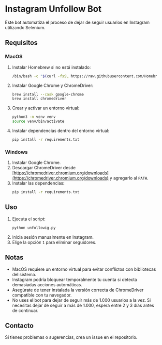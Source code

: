 # Instagram Unfollow Bot

Este bot automatiza el proceso de dejar de seguir usuarios en Instagram utilizando Selenium.

## Requisitos

### MacOS
1. Instalar Homebrew si no está instalado:
   ```sh
   /bin/bash -c "$(curl -fsSL https://raw.githubusercontent.com/Homebrew/install/HEAD/install.sh)"
   ```
2. Instalar Google Chrome y ChromeDriver:
   ```sh
   brew install --cask google-chrome
   brew install chromedriver
   ```
3. Crear y activar un entorno virtual:
   ```sh
   python3 -m venv venv
   source venv/bin/activate
   ```
4. Instalar dependencias dentro del entorno virtual:
   ```sh
   pip install -r requirements.txt
   ```

### Windows
1. Instalar Google Chrome.
2. Descargar ChromeDriver desde [https://chromedriver.chromium.org/downloads](https://chromedriver.chromium.org/downloads) y agregarlo al `PATH`.
3. Instalar las dependencias:
   ```sh
   pip install -r requirements.txt
   ```

## Uso

1. Ejecuta el script:
   ```sh
   python unfollowig.py
   ```
2. Inicia sesión manualmente en Instagram.
3. Elige la opción `1` para eliminar seguidores.

## Notas
- MacOS requiere un entorno virtual para evitar conflictos con bibliotecas del sistema.
- Instagram podría bloquear temporalmente tu cuenta si detecta demasiadas acciones automáticas.
- Asegúrate de tener instalada la versión correcta de ChromeDriver compatible con tu navegador.
- No uses el bot para dejar de seguir más de 1.000 usuarios a la vez. Si necesitas dejar de seguir a más de 1.000, espera entre 2 y 3 días antes de continuar.

## Contacto
Si tienes problemas o sugerencias, crea un issue en el repositorio.

